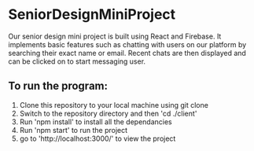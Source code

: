 # SeniorDesignMiniProject

Our senior design mini project is built using React and Firebase. It implements basic features such as chatting with users on our platform by searching their exact name or email. Recent chats are then displayed and can be clicked on to start messaging user.


## To run the program: 
1. Clone this repository to your local machine using git clone
2. Switch to the repository directory and then 'cd ./client'
3. Run 'npm install' to install all the dependancies
4. Run 'npm start' to run the project
5. go to 'http://localhost:3000/' to view the project